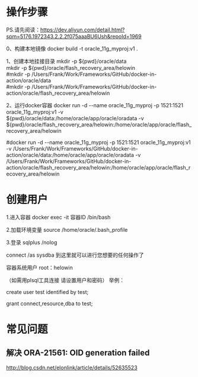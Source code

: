 # 操作步骤
PS.请先阅读：https://dev.aliyun.com/detail.html?spm=5176.1972343.2.2.2f075aaaBU6Ush&repoId=1969

0、构建本地镜像
docker build -t oracle_11g_myproj:v1 .

1、创建本地挂接目录
mkdir -p ${pwd}/oracle/data <br>
mkdir -p ${pwd}/oracle/flash_recovery_area/helowin <br>
#mkdir -p /Users/Frank/Work/Frameworks/GitHub/docker-in-action/oracle/data <br>
#mkdir -p /Users/Frank/Work/Frameworks/GitHub/docker-in-action/oracle/flash_recovery_area/helowin <br>

2、运行docker容器
docker run -d --name oracle_11g_myproj -p 1521:1521 oracle_11g_myproj:v1 -v ${pwd}/oracle/data:/home/oracle/app/oracle/oradata -v ${pwd}/oracle/flash_recovery_area/helowin:/home/oracle/app/oracle/flash_recovery_area/helowin


#docker run -d --name oracle_11g_myproj -p 1521:1521 oracle_11g_myproj:v1 -v /Users/Frank/Work/Frameworks/GitHub/docker-in-action/oracle/data:/home/oracle/app/oracle/oradata -v /Users/Frank/Work/Frameworks/GitHub/docker-in-action/oracle/flash_recovery_area/helowin:/home/oracle/app/oracle/flash_recovery_area/helowin



# 创建用户
1.进入容器 docker exec -it 容器ID /bin/bash

2.加载环境变量 source /home/oracle/.bash_profile

3.登录 sqlplus /nolog

connect /as sysdba 到这里就可以进行您想要的任何操作了

容器系统用户 root：helowin

（如需用plsql工具连接 请设置用户和密码） 举例：

create user test identified by test;

grant connect,resource,dba to test;




# 常见问题
## 解决 ORA-21561: OID generation failed
http://blog.csdn.net/elonlink/article/details/52635523
